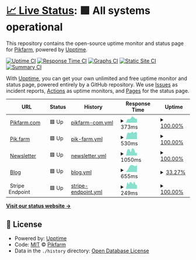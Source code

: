 # [📈 Live Status](https://status.pik.farm): <!--live status--> **🟩 All systems operational**

This repository contains the open-source uptime monitor and status page for [Pikfarm](https://status.pik.farm), powered by [Upptime](https://github.com/upptime/upptime).

[![Uptime CI](https://github.com/Pikfarm/PikfarmStatus/workflows/Uptime%20CI/badge.svg)](https://github.com/Pikfarm/PikfarmStatus/actions?query=workflow%3A%22Uptime+CI%22)
[![Response Time CI](https://github.com/Pikfarm/PikfarmStatus/workflows/Response%20Time%20CI/badge.svg)](https://github.com/Pikfarm/PikfarmStatus/actions?query=workflow%3A%22Response+Time+CI%22)
[![Graphs CI](https://github.com/Pikfarm/PikfarmStatus/workflows/Graphs%20CI/badge.svg)](https://github.com/Pikfarm/PikfarmStatus/actions?query=workflow%3A%22Graphs+CI%22)
[![Static Site CI](https://github.com/Pikfarm/PikfarmStatus/workflows/Static%20Site%20CI/badge.svg)](https://github.com/Pikfarm/PikfarmStatus/actions?query=workflow%3A%22Static+Site+CI%22)
[![Summary CI](https://github.com/Pikfarm/PikfarmStatus/workflows/Summary%20CI/badge.svg)](https://github.com/Pikfarm/PikfarmStatus/actions?query=workflow%3A%22Summary+CI%22)

With [Upptime](https://upptime.js.org), you can get your own unlimited and free uptime monitor and status page, powered entirely by a GitHub repository. We use [Issues](https://github.com/Pikfarm/PikfarmStatus/issues) as incident reports, [Actions](https://github.com/Pikfarm/PikfarmStatus/actions) as uptime monitors, and [Pages](https://status.pik.farm) for the status page.

<!--start: status pages-->
<!-- This summary is generated by Upptime (https://github.com/upptime/upptime) -->
<!-- Do not edit this manually, your changes will be overwritten -->
<!-- prettier-ignore -->
| URL | Status | History | Response Time | Uptime |
| --- | ------ | ------- | ------------- | ------ |
| <img alt="" src="https://favicons.githubusercontent.com/www.pikfarm.com" height="13"> [Pikfarm.com](https://www.pikfarm.com) | 🟩 Up | [pikfarm-com.yml](https://github.com/cybertheory/PikfarmStatus/commits/HEAD/history/pikfarm-com.yml) | <details><summary><img alt="Response time graph" src="./graphs/pikfarm-com/response-time-week.png" height="20"> 373ms</summary><br><a href="https://status.pik.farm/history/pikfarm-com"><img alt="Response time 373" src="https://img.shields.io/endpoint?url=https%3A%2F%2Fraw.githubusercontent.com%2Fcybertheory%2FPikfarmStatus%2FHEAD%2Fapi%2Fpikfarm-com%2Fresponse-time.json"></a><br><a href="https://status.pik.farm/history/pikfarm-com"><img alt="24-hour response time 373" src="https://img.shields.io/endpoint?url=https%3A%2F%2Fraw.githubusercontent.com%2Fcybertheory%2FPikfarmStatus%2FHEAD%2Fapi%2Fpikfarm-com%2Fresponse-time-day.json"></a><br><a href="https://status.pik.farm/history/pikfarm-com"><img alt="7-day response time 373" src="https://img.shields.io/endpoint?url=https%3A%2F%2Fraw.githubusercontent.com%2Fcybertheory%2FPikfarmStatus%2FHEAD%2Fapi%2Fpikfarm-com%2Fresponse-time-week.json"></a><br><a href="https://status.pik.farm/history/pikfarm-com"><img alt="30-day response time 373" src="https://img.shields.io/endpoint?url=https%3A%2F%2Fraw.githubusercontent.com%2Fcybertheory%2FPikfarmStatus%2FHEAD%2Fapi%2Fpikfarm-com%2Fresponse-time-month.json"></a><br><a href="https://status.pik.farm/history/pikfarm-com"><img alt="1-year response time 373" src="https://img.shields.io/endpoint?url=https%3A%2F%2Fraw.githubusercontent.com%2Fcybertheory%2FPikfarmStatus%2FHEAD%2Fapi%2Fpikfarm-com%2Fresponse-time-year.json"></a></details> | <details><summary><a href="https://status.pik.farm/history/pikfarm-com">100.00%</a></summary><a href="https://status.pik.farm/history/pikfarm-com"><img alt="All-time uptime 100.00%" src="https://img.shields.io/endpoint?url=https%3A%2F%2Fraw.githubusercontent.com%2Fcybertheory%2FPikfarmStatus%2FHEAD%2Fapi%2Fpikfarm-com%2Fuptime.json"></a><br><a href="https://status.pik.farm/history/pikfarm-com"><img alt="24-hour uptime 100.00%" src="https://img.shields.io/endpoint?url=https%3A%2F%2Fraw.githubusercontent.com%2Fcybertheory%2FPikfarmStatus%2FHEAD%2Fapi%2Fpikfarm-com%2Fuptime-day.json"></a><br><a href="https://status.pik.farm/history/pikfarm-com"><img alt="7-day uptime 100.00%" src="https://img.shields.io/endpoint?url=https%3A%2F%2Fraw.githubusercontent.com%2Fcybertheory%2FPikfarmStatus%2FHEAD%2Fapi%2Fpikfarm-com%2Fuptime-week.json"></a><br><a href="https://status.pik.farm/history/pikfarm-com"><img alt="30-day uptime 100.00%" src="https://img.shields.io/endpoint?url=https%3A%2F%2Fraw.githubusercontent.com%2Fcybertheory%2FPikfarmStatus%2FHEAD%2Fapi%2Fpikfarm-com%2Fuptime-month.json"></a><br><a href="https://status.pik.farm/history/pikfarm-com"><img alt="1-year uptime 100.00%" src="https://img.shields.io/endpoint?url=https%3A%2F%2Fraw.githubusercontent.com%2Fcybertheory%2FPikfarmStatus%2FHEAD%2Fapi%2Fpikfarm-com%2Fuptime-year.json"></a></details>
| <img alt="" src="https://favicons.githubusercontent.com/pik.farm" height="13"> [Pik.farm](https://pik.farm) | 🟩 Up | [pik-farm.yml](https://github.com/cybertheory/PikfarmStatus/commits/HEAD/history/pik-farm.yml) | <details><summary><img alt="Response time graph" src="./graphs/pik-farm/response-time-week.png" height="20"> 530ms</summary><br><a href="https://status.pik.farm/history/pik-farm"><img alt="Response time 530" src="https://img.shields.io/endpoint?url=https%3A%2F%2Fraw.githubusercontent.com%2Fcybertheory%2FPikfarmStatus%2FHEAD%2Fapi%2Fpik-farm%2Fresponse-time.json"></a><br><a href="https://status.pik.farm/history/pik-farm"><img alt="24-hour response time 530" src="https://img.shields.io/endpoint?url=https%3A%2F%2Fraw.githubusercontent.com%2Fcybertheory%2FPikfarmStatus%2FHEAD%2Fapi%2Fpik-farm%2Fresponse-time-day.json"></a><br><a href="https://status.pik.farm/history/pik-farm"><img alt="7-day response time 530" src="https://img.shields.io/endpoint?url=https%3A%2F%2Fraw.githubusercontent.com%2Fcybertheory%2FPikfarmStatus%2FHEAD%2Fapi%2Fpik-farm%2Fresponse-time-week.json"></a><br><a href="https://status.pik.farm/history/pik-farm"><img alt="30-day response time 530" src="https://img.shields.io/endpoint?url=https%3A%2F%2Fraw.githubusercontent.com%2Fcybertheory%2FPikfarmStatus%2FHEAD%2Fapi%2Fpik-farm%2Fresponse-time-month.json"></a><br><a href="https://status.pik.farm/history/pik-farm"><img alt="1-year response time 530" src="https://img.shields.io/endpoint?url=https%3A%2F%2Fraw.githubusercontent.com%2Fcybertheory%2FPikfarmStatus%2FHEAD%2Fapi%2Fpik-farm%2Fresponse-time-year.json"></a></details> | <details><summary><a href="https://status.pik.farm/history/pik-farm">100.00%</a></summary><a href="https://status.pik.farm/history/pik-farm"><img alt="All-time uptime 100.00%" src="https://img.shields.io/endpoint?url=https%3A%2F%2Fraw.githubusercontent.com%2Fcybertheory%2FPikfarmStatus%2FHEAD%2Fapi%2Fpik-farm%2Fuptime.json"></a><br><a href="https://status.pik.farm/history/pik-farm"><img alt="24-hour uptime 100.00%" src="https://img.shields.io/endpoint?url=https%3A%2F%2Fraw.githubusercontent.com%2Fcybertheory%2FPikfarmStatus%2FHEAD%2Fapi%2Fpik-farm%2Fuptime-day.json"></a><br><a href="https://status.pik.farm/history/pik-farm"><img alt="7-day uptime 100.00%" src="https://img.shields.io/endpoint?url=https%3A%2F%2Fraw.githubusercontent.com%2Fcybertheory%2FPikfarmStatus%2FHEAD%2Fapi%2Fpik-farm%2Fuptime-week.json"></a><br><a href="https://status.pik.farm/history/pik-farm"><img alt="30-day uptime 100.00%" src="https://img.shields.io/endpoint?url=https%3A%2F%2Fraw.githubusercontent.com%2Fcybertheory%2FPikfarmStatus%2FHEAD%2Fapi%2Fpik-farm%2Fuptime-month.json"></a><br><a href="https://status.pik.farm/history/pik-farm"><img alt="1-year uptime 100.00%" src="https://img.shields.io/endpoint?url=https%3A%2F%2Fraw.githubusercontent.com%2Fcybertheory%2FPikfarmStatus%2FHEAD%2Fapi%2Fpik-farm%2Fuptime-year.json"></a></details>
| <img alt="" src="https://favicons.githubusercontent.com/news.pik.farm" height="13"> [Newsletter](https://news.pik.farm/sign-up) | 🟩 Up | [newsletter.yml](https://github.com/cybertheory/PikfarmStatus/commits/HEAD/history/newsletter.yml) | <details><summary><img alt="Response time graph" src="./graphs/newsletter/response-time-week.png" height="20"> 1050ms</summary><br><a href="https://status.pik.farm/history/newsletter"><img alt="Response time 1050" src="https://img.shields.io/endpoint?url=https%3A%2F%2Fraw.githubusercontent.com%2Fcybertheory%2FPikfarmStatus%2FHEAD%2Fapi%2Fnewsletter%2Fresponse-time.json"></a><br><a href="https://status.pik.farm/history/newsletter"><img alt="24-hour response time 1050" src="https://img.shields.io/endpoint?url=https%3A%2F%2Fraw.githubusercontent.com%2Fcybertheory%2FPikfarmStatus%2FHEAD%2Fapi%2Fnewsletter%2Fresponse-time-day.json"></a><br><a href="https://status.pik.farm/history/newsletter"><img alt="7-day response time 1050" src="https://img.shields.io/endpoint?url=https%3A%2F%2Fraw.githubusercontent.com%2Fcybertheory%2FPikfarmStatus%2FHEAD%2Fapi%2Fnewsletter%2Fresponse-time-week.json"></a><br><a href="https://status.pik.farm/history/newsletter"><img alt="30-day response time 1050" src="https://img.shields.io/endpoint?url=https%3A%2F%2Fraw.githubusercontent.com%2Fcybertheory%2FPikfarmStatus%2FHEAD%2Fapi%2Fnewsletter%2Fresponse-time-month.json"></a><br><a href="https://status.pik.farm/history/newsletter"><img alt="1-year response time 1050" src="https://img.shields.io/endpoint?url=https%3A%2F%2Fraw.githubusercontent.com%2Fcybertheory%2FPikfarmStatus%2FHEAD%2Fapi%2Fnewsletter%2Fresponse-time-year.json"></a></details> | <details><summary><a href="https://status.pik.farm/history/newsletter">100.00%</a></summary><a href="https://status.pik.farm/history/newsletter"><img alt="All-time uptime 100.00%" src="https://img.shields.io/endpoint?url=https%3A%2F%2Fraw.githubusercontent.com%2Fcybertheory%2FPikfarmStatus%2FHEAD%2Fapi%2Fnewsletter%2Fuptime.json"></a><br><a href="https://status.pik.farm/history/newsletter"><img alt="24-hour uptime 100.00%" src="https://img.shields.io/endpoint?url=https%3A%2F%2Fraw.githubusercontent.com%2Fcybertheory%2FPikfarmStatus%2FHEAD%2Fapi%2Fnewsletter%2Fuptime-day.json"></a><br><a href="https://status.pik.farm/history/newsletter"><img alt="7-day uptime 100.00%" src="https://img.shields.io/endpoint?url=https%3A%2F%2Fraw.githubusercontent.com%2Fcybertheory%2FPikfarmStatus%2FHEAD%2Fapi%2Fnewsletter%2Fuptime-week.json"></a><br><a href="https://status.pik.farm/history/newsletter"><img alt="30-day uptime 100.00%" src="https://img.shields.io/endpoint?url=https%3A%2F%2Fraw.githubusercontent.com%2Fcybertheory%2FPikfarmStatus%2FHEAD%2Fapi%2Fnewsletter%2Fuptime-month.json"></a><br><a href="https://status.pik.farm/history/newsletter"><img alt="1-year uptime 100.00%" src="https://img.shields.io/endpoint?url=https%3A%2F%2Fraw.githubusercontent.com%2Fcybertheory%2FPikfarmStatus%2FHEAD%2Fapi%2Fnewsletter%2Fuptime-year.json"></a></details>
| <img alt="" src="https://favicons.githubusercontent.com/blog.pik.farm" height="13"> [Blog](https://blog.pik.farm) | 🟩 Up | [blog.yml](https://github.com/cybertheory/PikfarmStatus/commits/HEAD/history/blog.yml) | <details><summary><img alt="Response time graph" src="./graphs/blog/response-time-week.png" height="20"> 655ms</summary><br><a href="https://status.pik.farm/history/blog"><img alt="Response time 655" src="https://img.shields.io/endpoint?url=https%3A%2F%2Fraw.githubusercontent.com%2Fcybertheory%2FPikfarmStatus%2FHEAD%2Fapi%2Fblog%2Fresponse-time.json"></a><br><a href="https://status.pik.farm/history/blog"><img alt="24-hour response time 655" src="https://img.shields.io/endpoint?url=https%3A%2F%2Fraw.githubusercontent.com%2Fcybertheory%2FPikfarmStatus%2FHEAD%2Fapi%2Fblog%2Fresponse-time-day.json"></a><br><a href="https://status.pik.farm/history/blog"><img alt="7-day response time 655" src="https://img.shields.io/endpoint?url=https%3A%2F%2Fraw.githubusercontent.com%2Fcybertheory%2FPikfarmStatus%2FHEAD%2Fapi%2Fblog%2Fresponse-time-week.json"></a><br><a href="https://status.pik.farm/history/blog"><img alt="30-day response time 655" src="https://img.shields.io/endpoint?url=https%3A%2F%2Fraw.githubusercontent.com%2Fcybertheory%2FPikfarmStatus%2FHEAD%2Fapi%2Fblog%2Fresponse-time-month.json"></a><br><a href="https://status.pik.farm/history/blog"><img alt="1-year response time 655" src="https://img.shields.io/endpoint?url=https%3A%2F%2Fraw.githubusercontent.com%2Fcybertheory%2FPikfarmStatus%2FHEAD%2Fapi%2Fblog%2Fresponse-time-year.json"></a></details> | <details><summary><a href="https://status.pik.farm/history/blog">33.27%</a></summary><a href="https://status.pik.farm/history/blog"><img alt="All-time uptime 33.27%" src="https://img.shields.io/endpoint?url=https%3A%2F%2Fraw.githubusercontent.com%2Fcybertheory%2FPikfarmStatus%2FHEAD%2Fapi%2Fblog%2Fuptime.json"></a><br><a href="https://status.pik.farm/history/blog"><img alt="24-hour uptime 33.27%" src="https://img.shields.io/endpoint?url=https%3A%2F%2Fraw.githubusercontent.com%2Fcybertheory%2FPikfarmStatus%2FHEAD%2Fapi%2Fblog%2Fuptime-day.json"></a><br><a href="https://status.pik.farm/history/blog"><img alt="7-day uptime 33.27%" src="https://img.shields.io/endpoint?url=https%3A%2F%2Fraw.githubusercontent.com%2Fcybertheory%2FPikfarmStatus%2FHEAD%2Fapi%2Fblog%2Fuptime-week.json"></a><br><a href="https://status.pik.farm/history/blog"><img alt="30-day uptime 33.27%" src="https://img.shields.io/endpoint?url=https%3A%2F%2Fraw.githubusercontent.com%2Fcybertheory%2FPikfarmStatus%2FHEAD%2Fapi%2Fblog%2Fuptime-month.json"></a><br><a href="https://status.pik.farm/history/blog"><img alt="1-year uptime 33.27%" src="https://img.shields.io/endpoint?url=https%3A%2F%2Fraw.githubusercontent.com%2Fcybertheory%2FPikfarmStatus%2FHEAD%2Fapi%2Fblog%2Fuptime-year.json"></a></details>
| <img alt="" src="https://favicons.githubusercontent.com/null" height="13"> Stripe Endpoint | 🟩 Up | [stripe-endpoint.yml](https://github.com/cybertheory/PikfarmStatus/commits/HEAD/history/stripe-endpoint.yml) | <details><summary><img alt="Response time graph" src="./graphs/stripe-endpoint/response-time-week.png" height="20"> 249ms</summary><br><a href="https://status.pik.farm/history/stripe-endpoint"><img alt="Response time 249" src="https://img.shields.io/endpoint?url=https%3A%2F%2Fraw.githubusercontent.com%2Fcybertheory%2FPikfarmStatus%2FHEAD%2Fapi%2Fstripe-endpoint%2Fresponse-time.json"></a><br><a href="https://status.pik.farm/history/stripe-endpoint"><img alt="24-hour response time 249" src="https://img.shields.io/endpoint?url=https%3A%2F%2Fraw.githubusercontent.com%2Fcybertheory%2FPikfarmStatus%2FHEAD%2Fapi%2Fstripe-endpoint%2Fresponse-time-day.json"></a><br><a href="https://status.pik.farm/history/stripe-endpoint"><img alt="7-day response time 249" src="https://img.shields.io/endpoint?url=https%3A%2F%2Fraw.githubusercontent.com%2Fcybertheory%2FPikfarmStatus%2FHEAD%2Fapi%2Fstripe-endpoint%2Fresponse-time-week.json"></a><br><a href="https://status.pik.farm/history/stripe-endpoint"><img alt="30-day response time 249" src="https://img.shields.io/endpoint?url=https%3A%2F%2Fraw.githubusercontent.com%2Fcybertheory%2FPikfarmStatus%2FHEAD%2Fapi%2Fstripe-endpoint%2Fresponse-time-month.json"></a><br><a href="https://status.pik.farm/history/stripe-endpoint"><img alt="1-year response time 249" src="https://img.shields.io/endpoint?url=https%3A%2F%2Fraw.githubusercontent.com%2Fcybertheory%2FPikfarmStatus%2FHEAD%2Fapi%2Fstripe-endpoint%2Fresponse-time-year.json"></a></details> | <details><summary><a href="https://status.pik.farm/history/stripe-endpoint">100.00%</a></summary><a href="https://status.pik.farm/history/stripe-endpoint"><img alt="All-time uptime 100.00%" src="https://img.shields.io/endpoint?url=https%3A%2F%2Fraw.githubusercontent.com%2Fcybertheory%2FPikfarmStatus%2FHEAD%2Fapi%2Fstripe-endpoint%2Fuptime.json"></a><br><a href="https://status.pik.farm/history/stripe-endpoint"><img alt="24-hour uptime 100.00%" src="https://img.shields.io/endpoint?url=https%3A%2F%2Fraw.githubusercontent.com%2Fcybertheory%2FPikfarmStatus%2FHEAD%2Fapi%2Fstripe-endpoint%2Fuptime-day.json"></a><br><a href="https://status.pik.farm/history/stripe-endpoint"><img alt="7-day uptime 100.00%" src="https://img.shields.io/endpoint?url=https%3A%2F%2Fraw.githubusercontent.com%2Fcybertheory%2FPikfarmStatus%2FHEAD%2Fapi%2Fstripe-endpoint%2Fuptime-week.json"></a><br><a href="https://status.pik.farm/history/stripe-endpoint"><img alt="30-day uptime 100.00%" src="https://img.shields.io/endpoint?url=https%3A%2F%2Fraw.githubusercontent.com%2Fcybertheory%2FPikfarmStatus%2FHEAD%2Fapi%2Fstripe-endpoint%2Fuptime-month.json"></a><br><a href="https://status.pik.farm/history/stripe-endpoint"><img alt="1-year uptime 100.00%" src="https://img.shields.io/endpoint?url=https%3A%2F%2Fraw.githubusercontent.com%2Fcybertheory%2FPikfarmStatus%2FHEAD%2Fapi%2Fstripe-endpoint%2Fuptime-year.json"></a></details>

<!--end: status pages-->

[**Visit our status website →**](https://status.pik.farm)

## 📄 License

- Powered by: [Upptime](https://github.com/upptime/upptime)
- Code: [MIT](./LICENSE) © [Pikfarm](https://status.pik.farm)
- Data in the `./history` directory: [Open Database License](https://opendatacommons.org/licenses/odbl/1-0/)

